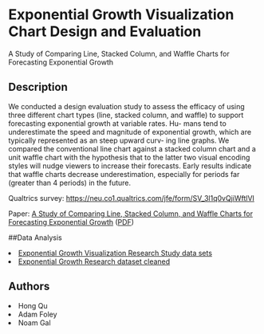# Exponential Growth Visualization Chart Design and Evaluation

A Study of Comparing Line, Stacked Column, and Waffle Charts for Forecasting Exponential Growth

## Description
We conducted a design evaluation study to assess the efficacy of
using three different chart types (line, stacked column, and waffle)
to support forecasting exponential growth at variable rates. Hu-
mans tend to underestimate the speed and magnitude of exponential
growth, which are typically represented as an steep upward curv-
ing line graphs. We compared the conventional line chart against
a stacked column chart and a unit waffle chart with the hypothesis
that to the latter two visual encoding styles will nudge viewers to
increase their forecasts. Early results indicate that waffle charts
decrease underestimation, especially for periods far (greater than 4
periods) in the future.

Qualtrics survey: https://neu.co1.qualtrics.com/jfe/form/SV_3l1q0vQjiWftlVI

Paper: <a href="https://www.overleaf.com/read/bwxpsnwwxymh">A Study of Comparing Line, Stacked Column, and Waffle Charts for Forecasting Exponential Growth</a> (<a href="https://www.dropbox.com/s/y9v8p5d0o29n1yd/A_Study_of_Stacked_Comparing_Line__Column__and_Waffle_Charts_for_Forecasting_Exponential_Growth.pdf?dl=0">PDF</a>)

##Data Analysis
<li><a href="https://docs.google.com/spreadsheets/d/1cCxdHAVIYAhpmS_-hc90PX2zrN8vPTbHzFEqEFA6WDk/edit#gid=2059195474">Exponential Growth Visualization Research Study data sets</a>
<li><a href="https://docs.google.com/spreadsheets/d/1X7Kc0BMCO06t1_tw2P9vFBt5Ryqd-TFgGDzAWJaCbRM/edit#gid=702028734">Exponential Growth Research dataset cleaned</a>
  
## Authors
<li>Hong Qu
<li>Adam Foley
<li>Noam Gal

